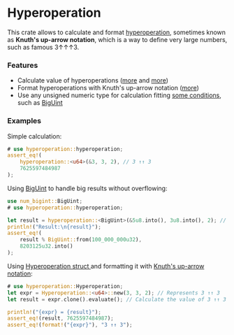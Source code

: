  

# Hyperoperation

This crate allows to calculate and format [hyperoperation](https://en.wikipedia.org/wiki/Hyperoperation), sometimes known as **Knuth's up-arrow notation**, which is a way to define very large numbers, such as famous 3↑↑↑3.

### Features

- Calculate value of hyperoperations ([more](hyperoperation) and [more](Hyperoperation::evaluate))
- Format hyperoperations with Knuth's up-arrow notation ([more](struct.Hyperoperation.html#method.fmt))
- Use any unsigned numeric type for calculation fitting [some conditions](NumForKnuth), such as [BigUint](https://docs.rs/num-bigint/latest/num_bigint/struct.BigUint.html)



### Examples

Simple calculation:

```rust
# use hyperoperation::hyperoperation; 
assert_eq!(
    hyperoperation::<u64>(&3, 3, 2), // 3 ↑↑ 3
    7625597484987
);
```



Using [BigUint](https://docs.rs/num-bigint/latest/num_bigint/struct.BigUint.html) to handle big results without overflowing:

```rust
use num_bigint::BigUint;
# use hyperoperation::hyperoperation; 

let result = hyperoperation::<BigUint>(&5u8.into(), 3u8.into(), 2); // 5 ↑↑ 3
println!("Result:\n{result}");
assert_eq!(
    result % BigUint::from(100_000_000u32),
    8203125u32.into()
);
```



Using [Hyperoperation struct ](Hyperoperation)and formatting it with [Knuth's up-arrow notation](https://en.wikipedia.org/wiki/Knuth%27s_up-arrow_notation):

```rust
# use hyperoperation::Hyperoperation;
let expr = Hyperoperation::<u64>::new(3, 3, 2); // Represents 3 ↑↑ 3
let result = expr.clone().evaluate(); // Calculate the value of 3 ↑↑ 3

println!("{expr} = {result}");
assert_eq!(result, 7625597484987);
assert_eq!(format!("{expr}"), "3 ↑↑ 3");
```

